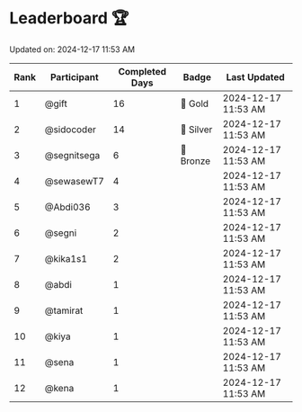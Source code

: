 # Leaderboard 🏆

Updated on: 2024-12-17 11:53 AM

| Rank | Participant       | Completed Days | Badge      | Last Updated         |
|------|-------------------|----------------|------------|----------------------|
| 1    | @gift             | 16             | 🏅 Gold     | 2024-12-17 11:53 AM |
| 2    | @sidocoder        | 14             | 🥈 Silver   | 2024-12-17 11:53 AM |
| 3    | @segnitsega       | 6              | 🥉 Bronze   | 2024-12-17 11:53 AM |
| 4    | @sewasewT7        | 4              |            | 2024-12-17 11:53 AM |
| 5    | @Abdi036          | 3              |            | 2024-12-17 11:53 AM |
| 6    | @segni            | 2              |            | 2024-12-17 11:53 AM |
| 7    | @kika1s1          | 2              |            | 2024-12-17 11:53 AM |
| 8    | @abdi             | 1              |            | 2024-12-17 11:53 AM |
| 9    | @tamirat          | 1              |            | 2024-12-17 11:53 AM |
| 10   | @kiya             | 1              |            | 2024-12-17 11:53 AM |
| 11   | @sena             | 1              |            | 2024-12-17 11:53 AM |
| 12   | @kena             | 1              |            | 2024-12-17 11:53 AM |
